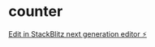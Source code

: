 # counter

[Edit in StackBlitz next generation editor ⚡️](https://stackblitz.com/~/github.com/RRamkishan/counter)